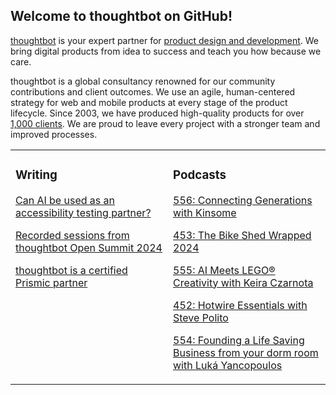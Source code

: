 ## Welcome to thoughtbot on GitHub!

[thoughtbot][1] is your expert partner for [product design and development][2].
We bring digital products from idea to success and teach you how because we
care.

thoughtbot is a global consultancy renowned for our community contributions and
client outcomes. We use an agile, human-centered strategy for web and mobile
products at every stage of the product lifecycle. Since 2003, we have produced
high-quality products for over [1,000 clients][3]. We are proud to leave every
project with a stronger team and improved processes.

<table><tr><td valign="top" width="50%">

### Writing

<!-- blog starts -->
[Can AI be used as an accessibility testing partner?](https://thoughtbot.com/blog/can-ai-be-used-as-an-accessibility-testing-partner)

[Recorded sessions from thoughtbot Open Summit 2024](https://thoughtbot.com/blog/recorded-sessions-from-thoughtbot-open-summit-2024)

[thoughtbot is a certified Prismic partner](https://thoughtbot.com/blog/thoughtbot-is-a-certified-prismic-partner)

<!-- blog ends -->
</td><td valign="top" width="50%">

### Podcasts

<!-- podcasts starts -->
[556: Connecting Generations with Kinsome](https://podcast.thoughtbot.com/556)

[453: The Bike Shed Wrapped 2024](https://bikeshed.thoughtbot.com/453)

[555: AI Meets LEGO® Creativity with Keira Czarnota ](https://podcast.thoughtbot.com/555)

[452: Hotwire Essentials with Steve Polito](https://bikeshed.thoughtbot.com/452)

[554: Founding a Life Saving Business from your dorm room with Luká Yancopoulos](https://podcast.thoughtbot.com/554)

<!-- podcasts ends -->
</td></tr></table>

[1]: https://thoughtbot.com
[2]: https://thoughtbot.com/services
[3]: https://thoughtbot.com/case-studies
